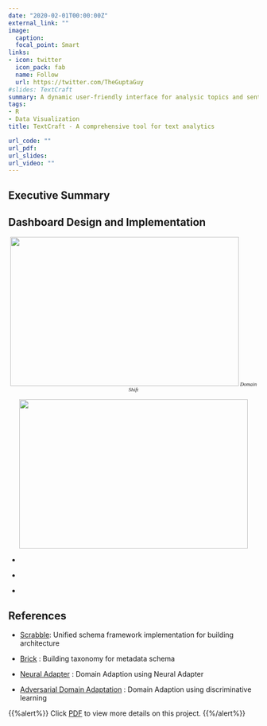 ```yaml
---
date: "2020-02-01T00:00:00Z"
external_link: ""
image:
  caption: 
  focal_point: Smart
links:
- icon: twitter
  icon_pack: fab
  name: Follow
  url: https://twitter.com/TheGuptaGuy
#slides: TextCraft
summary: A dynamic user-friendly interface for analysic topics and sentiments in text documents
tags:
- R
- Data Visualization
title: TextCraft - A comprehensive tool for text analytics

url_code: ""
url_pdf: 
url_slides: 
url_video: ""
---
```




## Executive Summary

<div style="text-align:justify"><span>

</span></div>

## Dashboard Design and Implementation

<div style="text-align:justify"><span>
 
</span></div>

<div style="text-align:justify"><span>

</span></div>


<div style="text-align:justify"><span>

</span></div>

<p align="center" style="font-family:Georgia;font-size:75%;">
  <img width="460" height="300" src="/project/TextCraft/index_files/Picture2.png">
  <em>Domain Shift</em>
</p>

<div style="text-align:justify"><span>

</span></div>


<div style="text-align:justify"><span>

</span></div>


<p align="center" style="font-family:Georgia;font-size:75%;">
  <img width="460" height="300" src="/project/DA_Research/index_files/Picture1.png">
  <em></em>
</p>

<div style="text-align:justify"><span>

</span></div>


- <div style="text-align:justify"><span>
</span></div>

- <div style="text-align:justify"><span>
</span></div>

- <div style="text-align:justify"><span>
</span></div>



## References

- [Scrabble](https://github.com/neonflux56/Domain_Adaptation_Research/blob/master/Scrabble.pdf): Unified schema framework implementation for building architecture

- [Brick](https://www.topas-eeb.eu/images/2016_Brick_BuildSys_UnifiedMetadata.pdf) : Building taxonomy for metadata schema

- [Neural Adapter](https://www.aaai.org/Papers/AAAI/2019/AAAI-ChenLingzhen.6418.pdf) : Domain Adaption using Neural Adapter

- [Adversarial Domain Adaptation](http://openaccess.thecvf.com/content_cvpr_2017/papers/Tzeng_Adversarial_Discriminative_Domain_CVPR_2017_paper.pdf) : Domain Adaption using discriminative learning


{{%alert%}}
Click [PDF]() to view more details on this project.
{{%/alert%}}
